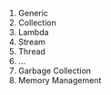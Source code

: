 1. Generic
2. Collection
3. Lambda
4. Stream
5. Thread
6. ...
7. Garbage Collection
8. Memory Management